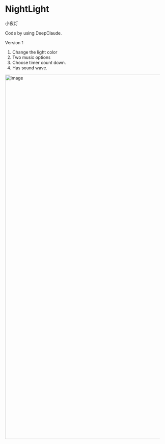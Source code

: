 # NightLight
小夜灯

Code by using DeepClaude.

Version 1
1. Change the light color
2. Two music options
3. Choose timer count down.
4. Has sound wave.

<img width="1187" alt="image" src="https://github.com/user-attachments/assets/021eb38f-cf9f-4a04-b965-aa955c78a79d" />
